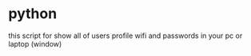 # python
this script for show all of users profile wifi and passwords in your pc or laptop (window)
